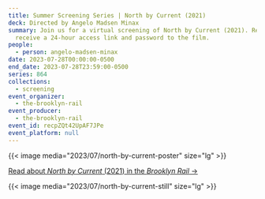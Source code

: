 ```yaml
---
title: Summer Screening Series | North by Current (2021)
deck: Directed by Angelo Madsen Minax
summary: Join us for a virtual screening of North by Current (2021). Register to
  receive a 24-hour access link and password to the film.
people:
  - person: angelo-madsen-minax
date: 2023-07-28T00:00:00-0500
end_date: 2023-07-28T23:59:00-0500
series: 864
collections:
  - screening
event_organizer:
  - the-brooklyn-rail
event_producer:
  - the-brooklyn-rail
event_id: recpZQt42UpAF7JPe
event_platform: null
---
```

{{< image media="2023/07/north-by-current-poster" size="lg" >}}

[R﻿ead about *North by Current* (2021) in the *Brooklyn Rail* →](https://brooklynrail.org/2021/10/film/Angelo-Madsen-Minaxs-North-By-Current)

{{< image media="2023/07/north-by-current-still" size="lg" >}}